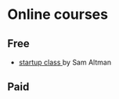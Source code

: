 # Online courses

## Free
- [startup class ](http://startupclass.samaltman.com/) by Sam Altman

## Paid
